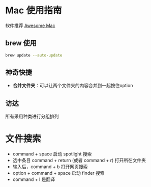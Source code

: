 # Mac 使用指南

软件推荐 [Awesome Mac](https://github.com/jaywcjlove/awesome-mac)





## brew 使用

```bash
brew update --auto-update
```





## 神奇快捷

- **合并文件夹**：可以让两个文件夹的内容合并到一起按住option





## 访达

所有采用种类进行分组排列





# 文件搜索

- command + space 启动 spotlight 搜索
- 选中条目 command + return (或者 command + r) 打开所在文件夹
- 输入后，command + b 打开网页搜索
- option + command + space 启动 finder 搜索
- command + l 是翻译

